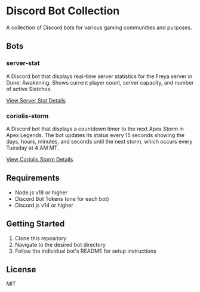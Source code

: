 # Discord Bot Collection

A collection of Discord bots for various gaming communities and purposes.

## Bots

### server-stat
A Discord bot that displays real-time server statistics for the Freya server in Dune: Awakening. Shows current player count, server capacity, and number of active Sietches.

[View Server Stat Details](./server-stat/README.md)

### coriolis-storm
A Discord bot that displays a countdown timer to the next Apex Storm in Apex Legends. The bot updates its status every 15 seconds showing the days, hours, minutes, and seconds until the next storm, which occurs every Tuesday at 4 AM MT.

[View Coriolis Storm Details](./coriolis-storm/README.md)

## Requirements

- Node.js v18 or higher
- Discord Bot Tokens (one for each bot)
- Discord.js v14 or higher

## Getting Started

1. Clone this repository
2. Navigate to the desired bot directory
3. Follow the individual bot's README for setup instructions

## License

MIT 